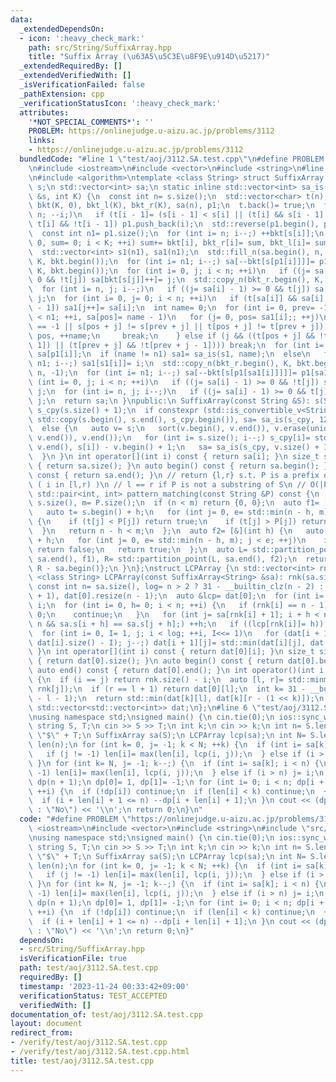 ```yaml
---
data:
  _extendedDependsOn:
  - icon: ':heavy_check_mark:'
    path: src/String/SuffixArray.hpp
    title: "Suffix Array (\u63A5\u5C3E\u8F9E\u914D\u5217)"
  _extendedRequiredBy: []
  _extendedVerifiedWith: []
  _isVerificationFailed: false
  _pathExtension: cpp
  _verificationStatusIcon: ':heavy_check_mark:'
  attributes:
    '*NOT_SPECIAL_COMMENTS*': ''
    PROBLEM: https://onlinejudge.u-aizu.ac.jp/problems/3112
    links:
    - https://onlinejudge.u-aizu.ac.jp/problems/3112
  bundledCode: "#line 1 \"test/aoj/3112.SA.test.cpp\"\n#define PROBLEM \"https://onlinejudge.u-aizu.ac.jp/problems/3112\"\
    \n#include <iostream>\n#include <vector>\n#include <string>\n#line 4 \"src/String/SuffixArray.hpp\"\
    \n#include <algorithm>\ntemplate <class String> struct SuffixArray {\n String\
    \ s;\n std::vector<int> sa;\n static inline std::vector<int> sa_is(const std::vector<int>\
    \ &s, int K) {\n  const int n= s.size();\n  std::vector<char> t(n);\n  std::vector<int>\
    \ bkt(K, 0), bkt_l(K), bkt_r(K), sa(n), p1;\n  t.back()= true;\n  for (int i=\
    \ n; --i;)\n   if (t[i - 1]= (s[i - 1] < s[i] || (t[i] && s[i - 1] == s[i]));\
    \ t[i] && !t[i - 1]) p1.push_back(i);\n  std::reverse(p1.begin(), p1.end());\n\
    \  const int n1= p1.size();\n  for (int i= n; i--;) ++bkt[s[i]];\n  for (int i=\
    \ 0, sum= 0; i < K; ++i) sum+= bkt[i], bkt_r[i]= sum, bkt_l[i]= sum - bkt[i];\n\
    \  std::vector<int> s1(n1), sa1(n1);\n  std::fill_n(sa.begin(), n, -1), std::copy_n(bkt_r.begin(),\
    \ K, bkt.begin());\n  for (int i= n1; i--;) sa[--bkt[s[p1[i]]]]= p1[i];\n  std::copy_n(bkt_l.begin(),\
    \ K, bkt.begin());\n  for (int i= 0, j; i < n; ++i)\n   if ((j= sa[i] - 1) >=\
    \ 0 && !t[j]) sa[bkt[s[j]]++]= j;\n  std::copy_n(bkt_r.begin(), K, bkt.begin());\n\
    \  for (int i= n, j; i--;)\n   if ((j= sa[i] - 1) >= 0 && t[j]) sa[--bkt[s[j]]]=\
    \ j;\n  for (int i= 0, j= 0; i < n; ++i)\n   if (t[sa[i]] && sa[i] > 0 && !t[sa[i]\
    \ - 1]) sa1[j++]= sa[i];\n  int name= 0;\n  for (int i= 0, prev= -1, j, pos; i\
    \ < n1; ++i, sa[pos]= name - 1)\n   for (j= 0, pos= sa1[i];; ++j)\n    if (prev\
    \ == -1 || s[pos + j] != s[prev + j] || t[pos + j] != t[prev + j]) {\n     prev=\
    \ pos, ++name;\n     break;\n    } else if (j && ((t[pos + j] && !t[pos + j -\
    \ 1]) || (t[prev + j] && !t[prev + j - 1]))) break;\n  for (int i= n1; i--;) s1[i]=\
    \ sa[p1[i]];\n  if (name != n1) sa1= sa_is(s1, name);\n  else\n   for (int i=\
    \ n1; i--;) sa1[s1[i]]= i;\n  std::copy_n(bkt_r.begin(), K, bkt.begin()), std::fill_n(sa.begin(),\
    \ n, -1);\n  for (int i= n1; i--;) sa[--bkt[s[p1[sa1[i]]]]]= p1[sa1[i]];\n  for\
    \ (int i= 0, j; i < n; ++i)\n   if ((j= sa[i] - 1) >= 0 && !t[j]) sa[bkt_l[s[j]]++]=\
    \ j;\n  for (int i= n, j; i--;)\n   if ((j= sa[i] - 1) >= 0 && t[j]) sa[--bkt_r[s[j]]]=\
    \ j;\n  return sa;\n }\npublic:\n SuffixArray(const String &S): s(S) {\n  std::vector<int>\
    \ s_cpy(s.size() + 1);\n  if constexpr (std::is_convertible_v<String, std::string>)\
    \ std::copy(s.begin(), s.end(), s_cpy.begin()), sa= sa_is(s_cpy, 128), sa.erase(sa.begin());\n\
    \  else {\n   auto v= s;\n   sort(v.begin(), v.end()), v.erase(unique(v.begin(),\
    \ v.end()), v.end());\n   for (int i= s.size(); i--;) s_cpy[i]= std::lower_bound(v.begin(),\
    \ v.end(), s[i]) - v.begin() + 1;\n   sa= sa_is(s_cpy, v.size() + 1), sa.erase(sa.begin());\n\
    \  }\n }\n int operator[](int i) const { return sa[i]; }\n size_t size() const\
    \ { return sa.size(); }\n auto begin() const { return sa.begin(); }\n auto end()\
    \ const { return sa.end(); }\n // return {l,r} s.t. P is a prefix of S[sa[i]:]\
    \ ( i in [l,r) )\n // l == r if P is not a substring of S\n // O(|P|log|S|)\n\
    \ std::pair<int, int> pattern_matching(const String &P) const {\n  const int n=\
    \ s.size(), m= P.size();\n  if (n < m) return {0, 0};\n  auto f1= [&](int h) {\n\
    \   auto t= s.begin() + h;\n   for (int j= 0, e= std::min(n - h, m); j < e; ++j)\
    \ {\n    if (t[j] < P[j]) return true;\n    if (t[j] > P[j]) return false;\n \
    \  }\n   return n - h < m;\n  };\n  auto f2= [&](int h) {\n   auto t= s.begin()\
    \ + h;\n   for (int j= 0, e= std::min(n - h, m); j < e; ++j)\n    if (t[j] > P[j])\
    \ return false;\n   return true;\n  };\n  auto L= std::partition_point(sa.begin(),\
    \ sa.end(), f1), R= std::partition_point(L, sa.end(), f2);\n  return {L - sa.begin(),\
    \ R - sa.begin()};\n }\n};\nstruct LCPArray {\n std::vector<int> rnk;\n template\
    \ <class String> LCPArray(const SuffixArray<String> &sa): rnk(sa.size()) {\n \
    \ const int n= sa.size(), log= n > 2 ? 31 - __builtin_clz(n - 2) : 0;\n  dat.resize(log\
    \ + 1), dat[0].resize(n - 1);\n  auto &lcp= dat[0];\n  for (int i= n; i--;) rnk[sa[i]]=\
    \ i;\n  for (int i= 0, h= 0; i < n; ++i) {\n   if (rnk[i] == n - 1) {\n    h=\
    \ 0;\n    continue;\n   }\n   for (int j= sa[rnk[i] + 1]; i + h < n && j + h <\
    \ n && sa.s[i + h] == sa.s[j + h];) ++h;\n   if ((lcp[rnk[i]]= h)) --h;\n  }\n\
    \  for (int i= 0, I= 1, j; i < log; ++i, I<<= 1)\n   for (dat[i + 1].resize(j=\
    \ dat[i].size() - I); j--;) dat[i + 1][j]= std::min(dat[i][j], dat[i][j + I]);\n\
    \ }\n int operator[](int i) const { return dat[0][i]; }\n size_t size() const\
    \ { return dat[0].size(); }\n auto begin() const { return dat[0].begin(); }\n\
    \ auto end() const { return dat[0].end(); }\n int operator()(int i, int j) const\
    \ {\n  if (i == j) return rnk.size() - i;\n  auto [l, r]= std::minmax(rnk[i],\
    \ rnk[j]);\n  if (r == l + 1) return dat[0][l];\n  int k= 31 - __builtin_clz(r\
    \ - l - 1);\n  return std::min(dat[k][l], dat[k][r - (1 << k)]);\n }\nprivate:\n\
    \ std::vector<std::vector<int>> dat;\n};\n#line 6 \"test/aoj/3112.SA.test.cpp\"\
    \nusing namespace std;\nsigned main() {\n cin.tie(0);\n ios::sync_with_stdio(0);\n\
    \ string S, T;\n cin >> S >> T;\n int k;\n cin >> k;\n int n= S.length();\n S+=\
    \ \"$\" + T;\n SuffixArray sa(S);\n LCPArray lcp(sa);\n int N= S.length();\n vector<int>\
    \ len(n);\n for (int k= 0, j= -1; k < N; ++k) {\n  if (int i= sa[k]; i < n) {\n\
    \   if (j != -1) len[i]= max(len[i], lcp(i, j));\n  } else if (i > n) j= i;\n\
    \ }\n for (int k= N, j= -1; k--;) {\n  if (int i= sa[k]; i < n) {\n   if (j !=\
    \ -1) len[i]= max(len[i], lcp(i, j));\n  } else if (i > n) j= i;\n }\n vector<int>\
    \ dp(n + 1);\n dp[0]= 1, dp[1]= -1;\n for (int i= 0; i < n; dp[i + 1]+= dp[i],\
    \ ++i) {\n  if (!dp[i]) continue;\n  if (len[i] < k) continue;\n  ++dp[i + k];\n\
    \  if (i + len[i] + 1 <= n) --dp[i + len[i] + 1];\n }\n cout << (dp[n] ? \"Yes\"\
    \ : \"No\") << '\\n';\n return 0;\n}\n"
  code: "#define PROBLEM \"https://onlinejudge.u-aizu.ac.jp/problems/3112\"\n#include\
    \ <iostream>\n#include <vector>\n#include <string>\n#include \"src/String/SuffixArray.hpp\"\
    \nusing namespace std;\nsigned main() {\n cin.tie(0);\n ios::sync_with_stdio(0);\n\
    \ string S, T;\n cin >> S >> T;\n int k;\n cin >> k;\n int n= S.length();\n S+=\
    \ \"$\" + T;\n SuffixArray sa(S);\n LCPArray lcp(sa);\n int N= S.length();\n vector<int>\
    \ len(n);\n for (int k= 0, j= -1; k < N; ++k) {\n  if (int i= sa[k]; i < n) {\n\
    \   if (j != -1) len[i]= max(len[i], lcp(i, j));\n  } else if (i > n) j= i;\n\
    \ }\n for (int k= N, j= -1; k--;) {\n  if (int i= sa[k]; i < n) {\n   if (j !=\
    \ -1) len[i]= max(len[i], lcp(i, j));\n  } else if (i > n) j= i;\n }\n vector<int>\
    \ dp(n + 1);\n dp[0]= 1, dp[1]= -1;\n for (int i= 0; i < n; dp[i + 1]+= dp[i],\
    \ ++i) {\n  if (!dp[i]) continue;\n  if (len[i] < k) continue;\n  ++dp[i + k];\n\
    \  if (i + len[i] + 1 <= n) --dp[i + len[i] + 1];\n }\n cout << (dp[n] ? \"Yes\"\
    \ : \"No\") << '\\n';\n return 0;\n}"
  dependsOn:
  - src/String/SuffixArray.hpp
  isVerificationFile: true
  path: test/aoj/3112.SA.test.cpp
  requiredBy: []
  timestamp: '2023-11-24 00:33:42+09:00'
  verificationStatus: TEST_ACCEPTED
  verifiedWith: []
documentation_of: test/aoj/3112.SA.test.cpp
layout: document
redirect_from:
- /verify/test/aoj/3112.SA.test.cpp
- /verify/test/aoj/3112.SA.test.cpp.html
title: test/aoj/3112.SA.test.cpp
---
```

